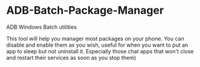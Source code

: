 # ADB-Batch-Package-Manager
ADB Windows Batch utilities

This tool will help you manager most packages on your phone. You can disable and enable them as you wish, useful for when you want to put an app to sleep but not uninstall it. Especially those chat apps that won't close and restart their services as soon as you stop them)
